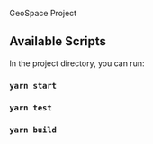 GeoSpace Project

## Available Scripts

In the project directory, you can run:

### `yarn start`

### `yarn test`

### `yarn build`


